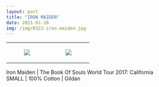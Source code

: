 ```yaml
---
layout: post
title: "IRON MAIDEN"
date: 2021-01-28
img: /img/0323-iron-maiden.jpg
---
```




<table style="width:100%;"><tr><td style="vertical-align:top;">
      <figure class="tmblr-full" data-orig-height="2048" data-orig-width="1365" data-orig-src="https://concertshirts.netlify.app/shirts/0323/0323-01.jpg"><img src="https://64.media.tumblr.com/8f4eb7d608edd6dc7ff59583c7998637/c8a4744fe65a5f83-27/s540x810/8ee89403c1cea3c0ee9fbb14c5354a65f30f6852.jpg" data-orig-height="2048" data-orig-width="1365" data-orig-src="https://concertshirts.netlify.app/shirts/0323/0323-01.jpg"/></figure></td>
    <td style="vertical-align:top;">
      <figure class="tmblr-full" data-orig-height="2048" data-orig-width="1365" data-orig-src="https://concertshirts.netlify.app/shirts/0323/0323-02.jpg"><img src="https://64.media.tumblr.com/a3fc23d2c8d61d19612b1a2130bf77ce/c8a4744fe65a5f83-c8/s540x810/4eafe26e0546846145561b6a632cd675ffeb5f0e.jpg" data-orig-height="2048" data-orig-width="1365" data-orig-src="https://concertshirts.netlify.app/shirts/0323/0323-02.jpg"/></figure></td>
  </tr></table><p>
  Iron Maiden | The Book Of Souls World Tour 2017: California<br/>SMALL | 100% Cotton | Gildan
</p>
